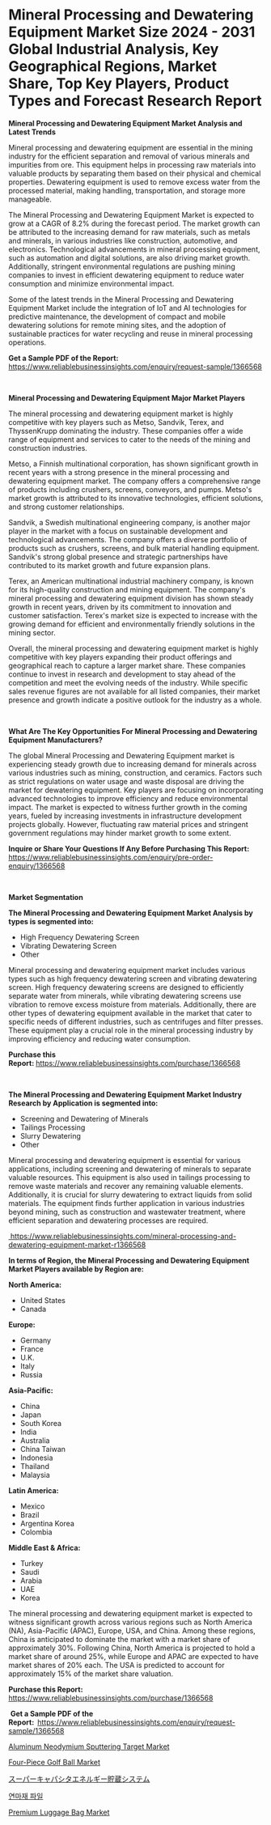 <p><h1>Mineral Processing and Dewatering Equipment Market Size 2024 - 2031 Global Industrial Analysis, Key Geographical Regions, Market Share, Top Key Players, Product Types and Forecast Research Report</h1></p><p><strong>Mineral Processing and Dewatering Equipment Market Analysis and Latest Trends</strong></p>
<p><p>Mineral processing and dewatering equipment are essential in the mining industry for the efficient separation and removal of various minerals and impurities from ore. This equipment helps in processing raw materials into valuable products by separating them based on their physical and chemical properties. Dewatering equipment is used to remove excess water from the processed material, making handling, transportation, and storage more manageable.</p><p>The Mineral Processing and Dewatering Equipment Market is expected to grow at a CAGR of 8.2% during the forecast period. The market growth can be attributed to the increasing demand for raw materials, such as metals and minerals, in various industries like construction, automotive, and electronics. Technological advancements in mineral processing equipment, such as automation and digital solutions, are also driving market growth. Additionally, stringent environmental regulations are pushing mining companies to invest in efficient dewatering equipment to reduce water consumption and minimize environmental impact.</p><p>Some of the latest trends in the Mineral Processing and Dewatering Equipment Market include the integration of IoT and AI technologies for predictive maintenance, the development of compact and mobile dewatering solutions for remote mining sites, and the adoption of sustainable practices for water recycling and reuse in mineral processing operations.</p></p>
<p><strong>Get a Sample PDF of the Report:&nbsp;</strong> <a href="https://www.reliablebusinessinsights.com/enquiry/request-sample/1366568">https://www.reliablebusinessinsights.com/enquiry/request-sample/1366568</a></p>
<p>&nbsp;</p>
<p><strong>Mineral Processing and Dewatering Equipment Major Market Players</strong></p>
<p><p>The mineral processing and dewatering equipment market is highly competitive with key players such as Metso, Sandvik, Terex, and ThyssenKrupp dominating the industry. These companies offer a wide range of equipment and services to cater to the needs of the mining and construction industries.</p><p>Metso, a Finnish multinational corporation, has shown significant growth in recent years with a strong presence in the mineral processing and dewatering equipment market. The company offers a comprehensive range of products including crushers, screens, conveyors, and pumps. Metso's market growth is attributed to its innovative technologies, efficient solutions, and strong customer relationships.</p><p>Sandvik, a Swedish multinational engineering company, is another major player in the market with a focus on sustainable development and technological advancements. The company offers a diverse portfolio of products such as crushers, screens, and bulk material handling equipment. Sandvik's strong global presence and strategic partnerships have contributed to its market growth and future expansion plans.</p><p>Terex, an American multinational industrial machinery company, is known for its high-quality construction and mining equipment. The company's mineral processing and dewatering equipment division has shown steady growth in recent years, driven by its commitment to innovation and customer satisfaction. Terex's market size is expected to increase with the growing demand for efficient and environmentally friendly solutions in the mining sector.</p><p>Overall, the mineral processing and dewatering equipment market is highly competitive with key players expanding their product offerings and geographical reach to capture a larger market share. These companies continue to invest in research and development to stay ahead of the competition and meet the evolving needs of the industry. While specific sales revenue figures are not available for all listed companies, their market presence and growth indicate a positive outlook for the industry as a whole.</p></p>
<p>&nbsp;</p>
<p><strong>What Are The Key Opportunities For Mineral Processing and Dewatering Equipment Manufacturers?</strong></p>
<p><p>The global Mineral Processing and Dewatering Equipment market is experiencing steady growth due to increasing demand for minerals across various industries such as mining, construction, and ceramics. Factors such as strict regulations on water usage and waste disposal are driving the market for dewatering equipment. Key players are focusing on incorporating advanced technologies to improve efficiency and reduce environmental impact. The market is expected to witness further growth in the coming years, fueled by increasing investments in infrastructure development projects globally. However, fluctuating raw material prices and stringent government regulations may hinder market growth to some extent.</p></p>
<p><strong>Inquire or Share Your Questions If Any Before Purchasing This Report:</strong> <a href="https://www.reliablebusinessinsights.com/enquiry/pre-order-enquiry/1366568">https://www.reliablebusinessinsights.com/enquiry/pre-order-enquiry/1366568</a></p>
<p>&nbsp;</p>
<p><strong>Market Segmentation</strong></p>
<p><strong>The Mineral Processing and Dewatering Equipment Market Analysis by types is segmented into:</strong></p>
<p><ul><li>High Frequency Dewatering Screen</li><li>Vibrating Dewatering Screen</li><li>Other</li></ul></p>
<p><p>Mineral processing and dewatering equipment market includes various types such as high frequency dewatering screen and vibrating dewatering screen. High frequency dewatering screens are designed to efficiently separate water from minerals, while vibrating dewatering screens use vibration to remove excess moisture from materials. Additionally, there are other types of dewatering equipment available in the market that cater to specific needs of different industries, such as centrifuges and filter presses. These equipment play a crucial role in the mineral processing industry by improving efficiency and reducing water consumption.</p></p>
<p><strong>Purchase this Report:&nbsp;</strong><a href="https://www.reliablebusinessinsights.com/purchase/1366568">https://www.reliablebusinessinsights.com/purchase/1366568</a></p>
<p>&nbsp;</p>
<p><strong>The Mineral Processing and Dewatering Equipment Market Industry Research by Application is segmented into:</strong></p>
<p><ul><li>Screening and Dewatering of Minerals</li><li>Tailings Processing</li><li>Slurry Dewatering</li><li>Other</li></ul></p>
<p><p>Mineral processing and dewatering equipment is essential for various applications, including screening and dewatering of minerals to separate valuable resources. This equipment is also used in tailings processing to remove waste materials and recover any remaining valuable elements. Additionally, it is crucial for slurry dewatering to extract liquids from solid materials. The equipment finds further application in various industries beyond mining, such as construction and wastewater treatment, where efficient separation and dewatering processes are required.</p></p>
<p><a href="https://www.reliablebusinessinsights.com/mineral-processing-and-dewatering-equipment-market-r1366568">&nbsp;https://www.reliablebusinessinsights.com/mineral-processing-and-dewatering-equipment-market-r1366568</a></p>
<p><strong>In terms of Region, the Mineral Processing and Dewatering Equipment Market Players available by Region are:</strong></p>
<p>
    <p> <strong> North America: </strong>
        <ul>
            <li>United States</li>
            <li>Canada</li>
        </ul>
        </p> 
    <p> <strong> Europe: </strong>
        <ul>
            <li>Germany</li>
            <li>France</li>
            <li>U.K.</li>
            <li>Italy</li>
            <li>Russia</li>
        </ul>
        </p> 
    <p> <strong> Asia-Pacific: </strong>
        <ul>
            <li>China</li>
            <li>Japan</li>
            <li>South Korea</li>
            <li>India</li>
            <li>Australia</li>
            <li>China Taiwan</li>
            <li>Indonesia</li>
            <li>Thailand</li>
            <li>Malaysia</li>
        </ul>
        </p> 
    <p> <strong> Latin America: </strong>
        <ul>
            <li>Mexico</li>
            <li>Brazil</li>
            <li>Argentina Korea</li>
            <li>Colombia</li>
        </ul>
        </p> 
    <p> <strong> Middle East & Africa: </strong>
        <ul>
            <li>Turkey</li>
            <li>Saudi</li>
            <li>Arabia</li>
            <li>UAE</li>
            <li>Korea</li>
        </ul>
    </p>
    </p>
<p><p>The mineral processing and dewatering equipment market is expected to witness significant growth across various regions such as North America (NA), Asia-Pacific (APAC), Europe, USA, and China. Among these regions, China is anticipated to dominate the market with a market share of approximately 30%. Following China, North America is projected to hold a market share of around 25%, while Europe and APAC are expected to have market shares of 20% each. The USA is predicted to account for approximately 15% of the market share valuation.</p></p>
<p><strong>Purchase this Report: </strong><a href="https://www.reliablebusinessinsights.com/purchase/1366568">https://www.reliablebusinessinsights.com/purchase/1366568</a></p>
<p>&nbsp;<strong>Get a Sample PDF of the Report:&nbsp;&nbsp;</strong><a href="https://www.reliablebusinessinsights.com/enquiry/request-sample/1366568">https://www.reliablebusinessinsights.com/enquiry/request-sample/1366568</a></p>
<p><strong></strong></p>
<p><p><a href="https://github.com/almainyongb/Market-Research-Report-List-1/blob/main/aluminum-neodymium-sputtering-target-market.md">Aluminum Neodymium Sputtering Target Market</a></p><p><a href="https://www.linkedin.com/pulse/insights-four-piece-golf-ball-market-share-competitive-landscape-wxiqe">Four-Piece Golf Ball Market</a></p><p><a href="https://medium.com/@abdielkilback/%E3%82%B9%E3%83%BC%E3%83%91%E3%83%BC%E3%82%B3%E3%83%B3%E3%83%87%E3%83%B3%E3%82%B5%E3%82%A8%E3%83%8D%E3%83%AB%E3%82%AE%E3%83%BC%E8%B2%AF%E8%94%B5%E3%82%B7%E3%82%B9%E3%83%86%E3%83%A0%E3%81%AE%E5%B8%82%E5%A0%B4%E3%82%B7%E3%82%A7%E3%82%A2%E3%81%AE%E6%8E%A8%E7%A7%BB%E3%82%84%E5%B8%82%E5%A0%B4%E6%88%90%E9%95%B7%E3%81%AE%E3%83%88%E3%83%AC%E3%83%B3%E3%83%89-2024%E5%B9%B4%E3%81%8B%E3%82%892031%E5%B9%B4%E3%81%BE%E3%81%A7-93f234b28fb9">スーパーキャパシタエネルギー貯蔵システム</a></p><p><a href="https://medium.com/@duniacuan221_84163/%EC%97%B0%EB%A7%88-%ED%8C%8C%EC%9D%BC-%EC%8B%9C%EC%9E%A5-%EA%B7%9C%EB%AA%A8-%EB%B0%8F-%EC%8B%9C%EC%9E%A5-%EB%8F%99%ED%96%A5-%EC%99%84%EC%A0%84%ED%95%9C-%EC%82%B0%EC%97%85-%EA%B0%9C%EC%9A%94-2024%EB%85%84%EB%B6%80%ED%84%B0-2031%EB%85%84-af5d8e5425f0">연마재 파일</a></p><p><a href="https://www.linkedin.com/pulse/premium-luggage-bag-market-size-amp-share-analysis-growth-l3fce">Premium Luggage Bag Market</a></p></p>